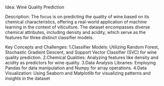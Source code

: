 Idea: Wine Quality Prediction

 Description:
 The focus is on predicting the quality of wine based on its chemical characteristics, offering a
 real-world application of machine learning in the context of viticulture. The dataset
 encompasses diverse chemical attributes, including density and acidity, which serve as the
 features for three distinct classifier models.

Key Concepts and Challenges:
 1.Classifier Models: Utilizing Random Forest, Stochastic Gradient Descent, and Support
 Vector Classifier (SVC) for wine quality prediction.
 2.Chemical Qualities: Analyzing features like density and acidity as predictors for wine quality.
 3.Data Analysis Libraries: Employing Pandas for data manipulation and Numpy for array
 operations.
 4.Data Visualization: Using Seaborn and Matplotlib for visualizing patterns and insights in the
 dataset
